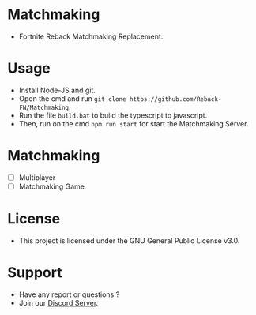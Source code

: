 # Matchmaking
- Fortnite Reback Matchmaking Replacement.

# Usage
- Install Node-JS and git.
- Open the cmd and run `git clone https://github.com/Reback-FN/Matchmaking`.
- Run the file `build.bat` to build the typescript to javascript.
- Then, run on the cmd `npm run start` for start the Matchmaking Server.

# Matchmaking
- [ ] Multiplayer
- [ ] Matchmaking Game

# License
- This project is licensed under the GNU General Public License v3.0.

# Support
- Have any report or questions ?
- Join our [Discord Server](https://discord.gg/ZTMgcv7k).
